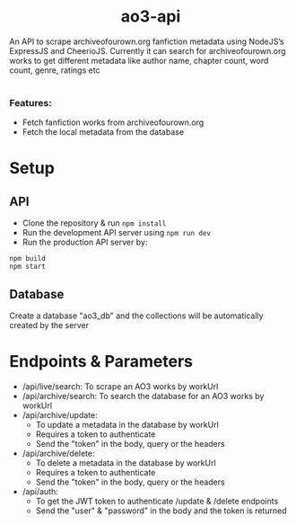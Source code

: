 <h1 align="center">ao3-api</h1>

An API to scrape archiveofourown.org fanfiction metadata using NodeJS’s ExpressJS and CheerioJS. Currently it can search for archiveofourown.org works to get different metadata like author name, chapter count, word count, genre, ratings etc <br/><br/>

### Features:

- Fetch fanfiction works from archiveofourown.org
- Fetch the local metadata from the database

# Setup

## API

- Clone the repository & run `npm install`
- Run the development API server using `npm run dev`
- Run the production API server by:

```
npm build
npm start
```

## Database

Create a database "ao3_db" and the collections will be automatically created by the server

# Endpoints & Parameters

- /api/live/search: To scrape an AO3 works by workUrl
- /api/archive/search: To search the database for an AO3 works by workUrl
- /api/archive/update:
  - To update a metadata in the database by workUrl
  - Requires a token to authenticate
  - Send the "token" in the body, query or the headers
- /api/archive/delete:
  - To delete a metadata in the database by workUrl
  - Requires a token to authenticate
  - Send the "token" in the body, query or the headers
- /api/auth:
  - To get the JWT token to authenticate /update & /delete endpoints
  - Send the "user" & "password" in the body and the token is returned

